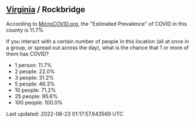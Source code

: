 
## [Virginia](/united-states/virginia) / Rockbridge

According to [MicroCOVID.org](http://microcovid.org),
the "Estimated Prevalence" of COVID in this county is 11.7%

If you interact with a certain number of people in this location
(all at once in a group, or spread out across the day), what is the chance that
1 or more of them has COVID?

- 1 person: 11.7%
- 2 people: 22.0%
- 3 people: 31.2%
- 5 people: 46.3%
- 10 people: 71.2%
- 25 people: 95.6%
- 100 people: 100.0%

Last updated: 2022-08-23 01:17:57.643569 UTC
